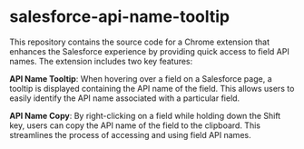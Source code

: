 # salesforce-api-name-tooltip
This repository contains the source code for a Chrome extension that enhances the Salesforce experience by providing quick access to field API names. The extension includes two key features:

**API Name Tooltip**: When hovering over a field on a Salesforce page, a tooltip is displayed containing the API name of the field. This allows users to easily identify the API name associated with a particular field.

**API Name Copy**: By right-clicking on a field while holding down the Shift key, users can copy the API name of the field to the clipboard. This streamlines the process of accessing and using field API names.
